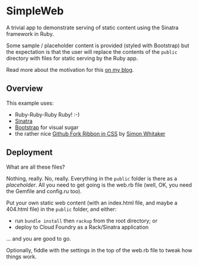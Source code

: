 # SimpleWeb

A trivial app to demonstrate serving of static content using the Sinatra framework in Ruby.

Some sample / placeholder content is provided (styled with Bootstrap) but the expectation is that the user will replace the contents of the ``public`` directory with files for static serving by the Ruby app.

Read more about the motivation for this [on my blog](http://andypiper.co.uk/2012/08/21/a-simple-website-on-cloud-foundry/).

## Overview

This example uses:

- Ruby-Ruby-Ruby Ruby! :-)
- [Sinatra](http://www.sinatrarb.com/)
- [Bootstrap](http://twitter.github.com/bootstrap/) for visual sugar
- the rather nice [Github Fork Ribbon in CSS](http://simonwhitaker.github.com/github-fork-ribbon-css/) by [Simon Whitaker](htt://twitter.com/s1mn)

## Deployment

What are all these files?

Nothing, really. No, really. Everything in the ``public`` folder is there as a *placeholder*. All you need to get going is the web.rb file (well, OK, you need the Gemfile and config.ru too). 

Put your own static web content (with an index.html file, and maybe a 404.html file) in the ``public`` folder, and either:

 * run ``bundle install`` then ``rackup`` from the root directory; or
 * deploy to Cloud Foundry as a Rack/Sinatra application
 
... and you are good to go.
 
Optionally, fiddle with the settings in the top of the web.rb file to tweak how things work.